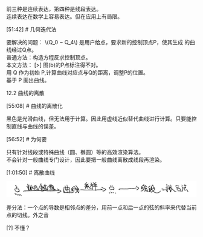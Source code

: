 

前三种是连续表达，第四种是线段表达。    
连续表达在数学上容易表达。但在应用上有局限。   

[51:42] # 几何迭代法    

要解决的问题：
\\(Q_0 ~ Q_4\\) 是用户给点，要求新的控制顶点P，使其生成
的曲线经过Q点。     
普通方法：构造方程反求控制顶点。    
本文方法：
[>] 图(b)的P点标注得不对。     
用 Q 作为初始 P,计算曲线对应点与Q的距离，调整P的位置。    
基于 P 画出曲线。    


12.2 曲线的离散    

[55:08] # 曲线的离散化    

黑色是光滑曲线，但无法用于计算。因此用虚线近似替代曲­线进行计算。只要能控制直线与曲线的误差。     


[56:52] # 为何要    

只有针对线段或特殊曲线（圆、椭圆）等的高效渲染算法。     
不会针对一般曲线专门设计，因此要把一般曲线离散成线段再渲染。     


[1:01:50] # 离散曲线     

  
![](../RAW/71.1.png)   

差分法：一个点的导数是相邻点的差分，用前一点和后一点的弦的斜率来代替当前点的切线。外之音    

[?] 不懂？    